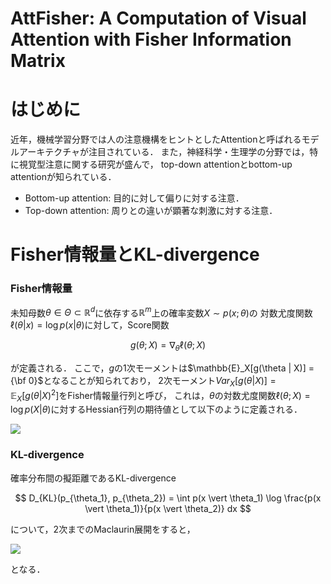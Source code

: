 # AttFisher: A Computation of Visual Attention with Fisher Information Matrix


# はじめに
近年，機械学習分野では人の注意機構をヒントとしたAttentionと呼ばれるモデルアーキテクチャが注目されている．
また，神経科学・生理学の分野では，特に視覚型注意に関する研究が盛んで，
top-down attentionとbottom-up attentionが知られている．

- Bottom-up attention: 目的に対して偏りに対する注意．
- Top-down attention: 周りとの違いが顕著な刺激に対する注意．

# Fisher情報量とKL-divergence

### Fisher情報量
未知母数$\theta \in \Theta \subset \mathbb{R}^d$に依存する$\mathbb{R}^m$上の確率変数$X \sim p(x; \theta)$の
対数尤度関数$\ell(\theta \vert x) = \log p(x \vert \theta)$に対して，Score関数

$$
    g(\theta; X) = \nabla_{θ} \ell(\theta; X)
$$

が定義される．
ここで，$g$の1次モーメントは$\mathbb{E}_X[g(\theta | X)] = {\bf 0}$となることが知られており，
2次モーメント${Var}_X[g(\theta | X)] = \mathbb{E}_{X}[{g(\theta | X)}^2]$をFisher情報量行列と呼び，
これは，$\theta$の対数尤度関数$\ell(\theta; X) = \log p(X \vert \theta)$に対するHessian行列の期待値として以下のように定義される．

<img src="https://latex.codecogs.com/gif.latex?\dpi{150}\begin{align}&space;G(\theta)&space;&=&space;\mathbb{E}_{X}[&space;\nabla^2_{\theta}&space;\ell(\theta;&space;X)&space;]&space;\nonumber&space;\\&space;&=&space;\mathbb{E}_{X}&space;\left(&space;\begin{array}{cccc}&space;\frac{\partial^2&space;\ell(\theta;&space;X)}{\partial&space;\theta_1^2}&space;&&space;\frac{\partial&space;\ell(\theta;&space;X)}{\partial&space;\theta_1&space;\partial&space;\theta_2}&space;&&space;\ldots&space;&&space;\frac{\partial&space;\ell(\theta;&space;X)}{\partial&space;\theta_1&space;\partial&space;\theta_d}&space;\\&space;\frac{\partial&space;\ell(\theta;&space;X)}{\partial&space;\theta_2&space;\partial&space;\theta_1}&space;&&space;\frac{\partial^2&space;\ell(\theta;&space;X)}{\partial&space;\theta_2^2}&space;&&space;\ldots&space;&&space;\frac{\partial&space;\ell(\theta;&space;X)}{\partial&space;\theta_2&space;\partial&space;\theta_d}&space;\\&space;\vdots&space;&&space;\vdots&space;&&space;\ddots&space;&&space;\vdots&space;\\&space;\frac{\partial&space;\ell(\theta;&space;X)}{\partial&space;\theta_d&space;\partial&space;\theta_1}&space;&&space;\frac{\partial&space;\ell(\theta;&space;X)}{\partial&space;\theta_d&space;\partial&space;\theta_2}&space;&&space;\ldots&space;&&space;\frac{\partial^2&space;\ell(\theta;&space;X)}{\partial&space;\theta_d^2}&space;\end{array}&space;\right)&space;\nonumber&space;\end{align}" />

### KL-divergence

確率分布間の擬距離であるKL-divergence

$$
    D_{KL}(p_{\theta_1}, p_{\theta_2}) = \int p(x \vert \theta_1) \log \frac{p(x \vert \theta_1)}{p(x \vert \theta_2)} dx
$$

について，2次までのMaclaurin展開をすると，

<img src="https://latex.codecogs.com/gif.latex?\dpi{150}&space;D_{KL}(p_{\theta},&space;p_{\theta&space;&plus;&space;\Delta&space;\theta})&space;\approx&space;\frac{1}{2}&space;{\Delta&space;\theta}^T&space;G(\theta)&space;\Delta&space;\theta" />

となる．
